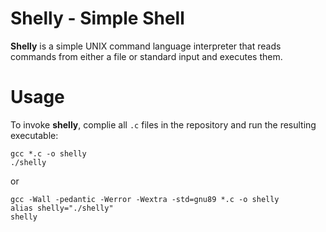 # Shelly - Simple Shell

**Shelly** is a simple UNIX command language interpreter that reads commands from either a file or standard input and executes them.

# Usage

To invoke **shelly**, complie all `.c` files in the repository and run the resulting executable:

```
gcc *.c -o shelly
./shelly
```
or

```
gcc -Wall -pedantic -Werror -Wextra -std=gnu89 *.c -o shelly
alias shelly="./shelly"
shelly
```
